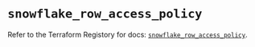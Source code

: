 # `snowflake_row_access_policy`

Refer to the Terraform Registory for docs: [`snowflake_row_access_policy`](https://www.terraform.io/docs/providers/snowflake/r/row_access_policy).
